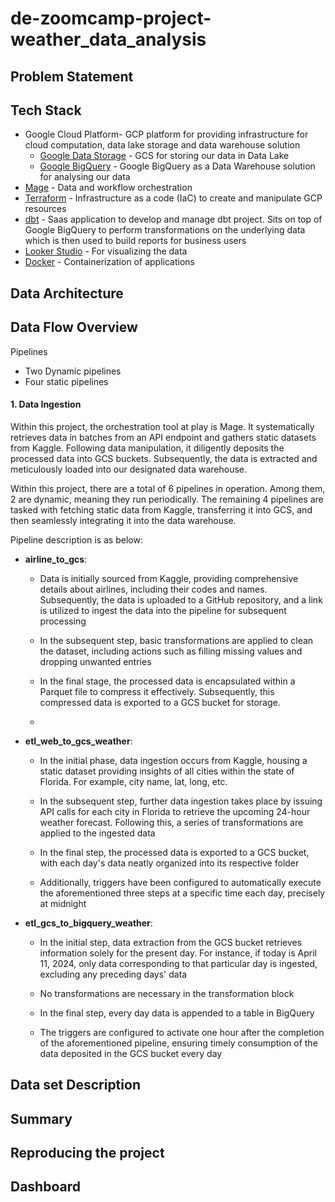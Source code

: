 # de-zoomcamp-project-weather_data_analysis

## Problem Statement


## Tech Stack
- Google Cloud Platform- GCP platform for providing infrastructure for cloud computation, data lake storage and data warehouse solution
  - [Google Data Storage](https://cloud.google.com/storage?hl=en) - GCS for storing our data in Data Lake
  - [Google BigQuery](https://cloud.google.com/bigquery?hl=en) - Google BigQuery as a Data Warehouse solution for analysing our data
- [Mage](https://docs.mage.ai/introduction/overview)  - Data and workflow orchestration
- [Terraform](https://www.terraform.io/) - Infrastructure as a code (IaC) to create and manipulate GCP resources
- [dbt](https://www.getdbt.com/) - Saas application to develop and manage dbt project. Sits on top of Google BigQuery to perform transformations on the underlying data which is then used to build reports for business users
- [Looker Studio](https://lookerstudio.google.com/u/0/navigation/reporting) - For visualizing the data
- [Docker](https://www.docker.com/) - Containerization of applications



## Data Architecture



## Data Flow Overview

Pipelines 
- Two Dynamic pipelines
- Four static pipelines

#### 1. Data Ingestion

Within this project, the orchestration tool at play is Mage. It systematically retrieves data in batches from an API endpoint and gathers static datasets from Kaggle. Following data manipulation, it diligently deposits the processed data into GCS buckets. Subsequently, the data is extracted and meticulously loaded into our designated data warehouse.

Within this project, there are a total of 6 pipelines in operation. Among them, 2 are dynamic, meaning they run periodically. The remaining 4 pipelines are tasked with fetching static data from Kaggle, transferring it into GCS, and then seamlessly integrating it into the data warehouse.

Pipeline description is as below:
- **airline_to_gcs**:
  - Data is initially sourced from Kaggle, providing comprehensive details about airlines, including their codes and names. Subsequently, the data is uploaded to a GitHub repository, and a link is utilized to ingest the data into the pipeline for subsequent processing
    
  - In the subsequent step, basic transformations are applied to clean the dataset, including actions such as filling missing values and dropping unwanted entries
    
  - In the final stage, the processed data is encapsulated within a Parquet file to compress it effectively. Subsequently, this compressed data is exported to a GCS bucket for storage.
    
  - 











- **etl_web_to_gcs_weather**: 
  - In the initial phase, data ingestion occurs from Kaggle, housing a static dataset providing insights of all cities within the state of Florida. For example, city name, lat, long, etc.
  - In the subsequent step, further data ingestion takes place by issuing API calls for each city in Florida to retrieve the upcoming 24-hour weather forecast. Following this, a series of transformations are applied to the ingested data
  
  - In the final step, the processed data is exported to a GCS bucket, with each day's data neatly organized into its respective folder
 
  - Additionally, triggers have been configured to automatically execute the aforementioned three steps at a specific time each day, precisely at midnight
 
- **etl_gcs_to_bigquery_weather**:
  - In the initial step, data extraction from the GCS bucket retrieves information solely for the present day. For instance, if today is April 11, 2024, only data corresponding to that particular day is ingested, excluding any preceding days' data
    
  - No transformations are necessary in the transformation block
    
  - In the final step, every day data is appended to a table in BigQuery
    
  - The triggers are configured to activate one hour after the completion of the aforementioned pipeline, ensuring timely consumption of the data deposited in the GCS bucket every day


## Data set Description


## Summary 


## Reproducing the project


## Dashboard
